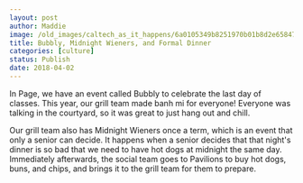 ```yaml
---
layout: post
author: Maddie
image: /old_images/caltech_as_it_happens/6a0105349b8251970b01b8d2e65847970c.jpg
title: Bubbly, Midnight Wieners, and Formal Dinner
categories: [culture]
status: Publish
date: 2018-04-02
---
```


In Page, we have an event called Bubbly to celebrate the last day of classes. This year, our grill team made banh mi for everyone! Everyone was talking in the courtyard, so it was great to just hang out and chill.

Our grill team also has Midnight Wieners once a term, which is an event that only a senior can decide. It happens when a senior decides that that night's dinner is so bad that we need to have hot dogs at midnight the same day. Immediately afterwards, the social team goes to Pavilions to buy hot dogs, buns, and chips, and brings it to the grill team for them to prepare.

